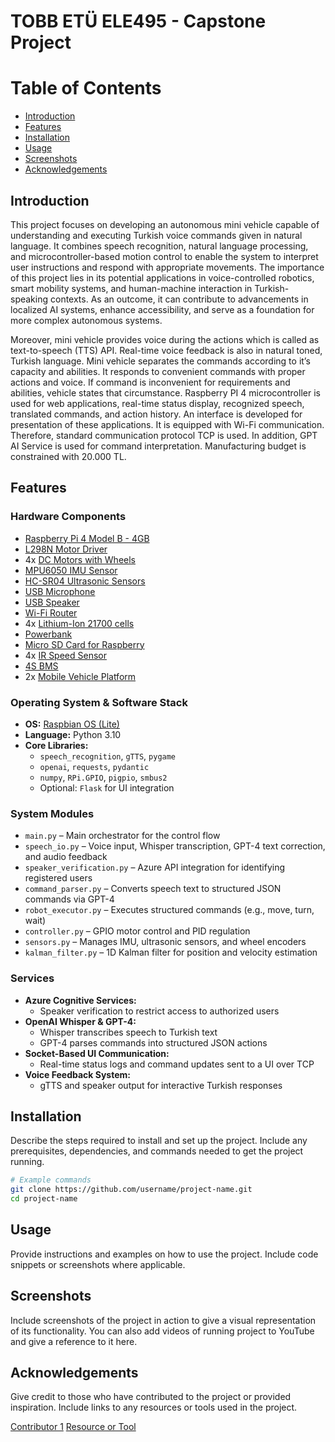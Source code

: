 # TOBB ETÜ ELE495 - Capstone Project

# Table of Contents
- [Introduction](#introduction)
- [Features](#features)
- [Installation](#installation)
- [Usage](#usage)
- [Screenshots](#screenshots)
- [Acknowledgements](#acknowledgements)

## Introduction
This project focuses on developing an autonomous mini vehicle capable of understanding and executing Turkish voice commands given in natural language. It combines speech recognition, natural language processing, and microcontroller-based motion control to enable the system to interpret user instructions and respond with appropriate movements. The importance of this project lies in its potential applications in voice-controlled robotics, smart mobility systems, and human-machine interaction in Turkish-speaking contexts. As an outcome, it can contribute to advancements in localized AI systems, enhance accessibility, and serve as a foundation for more complex autonomous systems.

Moreover, mini vehicle provides voice during the actions which is called as text-to-speech (TTS) API. Real-time voice feedback is also in natural toned, Turkish language. 
Mini vehicle separates the commands according to it’s capacity and abilities. It responds to convenient commands with proper actions and voice. If command is inconvenient for requirements and abilities, vehicle states that circumstance. Raspberry PI 4 microcontroller is used for web applications, real-time status display, recognized speech, translated commands, and action history. An interface is developed for presentation of these applications. It is equipped with Wi-Fi communication. Therefore, standard communication protocol TCP is used. In addition, GPT AI Service is used for command interpretation. Manufacturing budget is constrained with 20.000 TL.

## Features

### Hardware Components

- [Raspberry Pi 4 Model B - 4GB](https://robolinkmarket.com/raspberry-pi-4-model-b-4gb)
- [L298N Motor Driver](https://robolinkmarket.com/l298n-motor-surucu-karti)
- 4x [DC Motors with Wheels](https://robolinkmarket.com/motor-ve-tekerlek-seti)
- [MPU6050 IMU Sensor](https://robolinkmarket.com/mpu6050-ivme-ve-gyro-sensor-karti)
- [HC-SR04 Ultrasonic Sensors](https://robolinkmarket.com/hc-sr04-arduino-ultrasonic-mesafe-sensoru)
- [USB Microphone](https://www.trendyol.com/torima/2-adet-kablosuz-yaka-mikrofonu-typ-c-2-li-mini-mikrofon-k9-p-341885980?boutiqueId=61)
- [USB Speaker](https://www.trendyol.com/odseven/raspberry-pi-icin-mini-harici-usb-stereo-hoparlor-p-353442163)
- [Wi-Fi Router](https://www.vatanbilgisayar.com/tenda-mf3-150mbps-4g-lte-tasinabilir-kablosuz-n-router.html)
- 4x [Lithium-Ion 21700 cells](https://robolinkmarket.com/tenpower-inr21700-50me-37v-5000-mah-li-ion-sarjli-pil-147a)
- [Powerbank](https://www.vatanbilgisayar.com/anker-321-maggo-5-000mah-manyetik-powerbank-beyaz.html)
- [Micro SD Card for Raspberry](https://www.vatanbilgisayar.com/samsung-evo-plus-64-gb-adaptorlu-hafiza-karti-160mb-s.html)
- 4x [IR Speed Sensor](https://www.ubuy.com.tr/tr/product/5H92RF6-daoki-5pcs-speed-measuring-sensor-ir-infrared-slotted-optical-optocoupler-module-photo-interrupter-sensor-for-motor-speed-detection-or-arduino-with-en?ref=hm-google-redirect)
- [4S BMS](http://robolinkmarket.com/4wd-cok-amacli-mobil-robot-platformu-seffaf)
- 2x [Mobile Vehicle Platform](https://robolinkmarket.com/4wd-cok-amacli-mobil-robot-platformu-seffaf)
  
### Operating System & Software Stack
- **OS:** [Raspbian OS (Lite)](https://www.raspberrypi.com/software/) 
- **Language:** Python 3.10
- **Core Libraries:**
  - `speech_recognition`, `gTTS`, `pygame`
  - `openai`, `requests`, `pydantic`
  - `numpy`, `RPi.GPIO`, `pigpio`, `smbus2`
  - Optional: `Flask` for UI integration

### System Modules
- `main.py` – Main orchestrator for the control flow
- `speech_io.py` – Voice input, Whisper transcription, GPT-4 text correction, and audio feedback
- `speaker_verification.py` – Azure API integration for identifying registered users
- `command_parser.py` – Converts speech text to structured JSON commands via GPT-4
- `robot_executor.py` – Executes structured commands (e.g., move, turn, wait)
- `controller.py` – GPIO motor control and PID regulation
- `sensors.py` – Manages IMU, ultrasonic sensors, and wheel encoders
- `kalman_filter.py` – 1D Kalman filter for position and velocity estimation

### Services
- **Azure Cognitive Services:**  
  - Speaker verification to restrict access to authorized users
- **OpenAI Whisper & GPT-4:**  
  - Whisper transcribes speech to Turkish text  
  - GPT-4 parses commands into structured JSON actions
- **Socket-Based UI Communication:**  
  - Real-time status logs and command updates sent to a UI over TCP
- **Voice Feedback System:**  
  - gTTS and speaker output for interactive Turkish responses


## Installation
Describe the steps required to install and set up the project. Include any prerequisites, dependencies, and commands needed to get the project running.

```bash
# Example commands
git clone https://github.com/username/project-name.git
cd project-name
```

## Usage
Provide instructions and examples on how to use the project. Include code snippets or screenshots where applicable.

## Screenshots
Include screenshots of the project in action to give a visual representation of its functionality. You can also add videos of running project to YouTube and give a reference to it here. 

## Acknowledgements
Give credit to those who have contributed to the project or provided inspiration. Include links to any resources or tools used in the project.

[Contributor 1](https://github.com/user1)
[Resource or Tool](https://www.nvidia.com)
